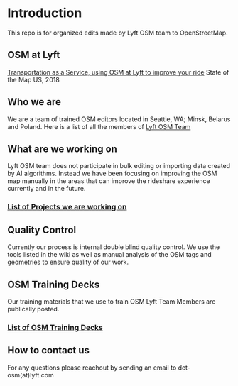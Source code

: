 # Introduction

This repo is for organized edits made by Lyft OSM team to OpenStreetMap.

## OSM at Lyft

[Transportation as a Service, using OSM at Lyft to improve your ride](https://2018.stateofthemap.us/program/transportation-as-a-service-using-osm-at-lyft-to-improve-your-ride.html) State of the Map US, 2018


## Who we are

We are a team of trained OSM editors located in Seattle, WA; Minsk, Belarus and Poland. Here is a list of all the members of [Lyft OSM Team](https://github.com/OSM-DCT-Lyft/US/wiki/OSM-Team-Members)

## What are we working on

Lyft OSM team does not participate in bulk editing or importing data created by AI algorithms. Instead we have been focusing on improving the OSM map manually in the areas that can improve the rideshare experience currently and in the future.

### [List of Projects we are working on](https://github.com/OSM-DCT-Lyft/US/issues?q=is%3Aopen+is%3Aissue)

## Quality Control

Currently our process is internal double blind quality control. We use the tools listed in the wiki as well as manual analysis of the OSM tags and geometries to ensure quality of our work. 

## OSM Training Decks 

Our training materials that we use to train OSM Lyft Team Members are publically posted. 
### [List of OSM Training Decks](https://github.com/OSM-DCT-Lyft/US/wiki/OSM-Training-Decks)

## How to contact us

For any questions please reachout by sending an email to dct-osm(at)lyft.com 
